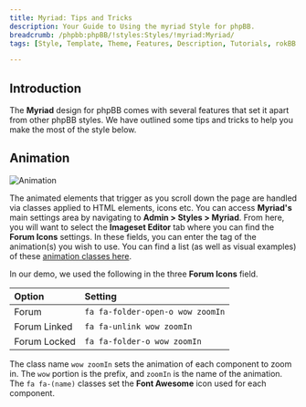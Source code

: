 ```yaml
---
title: Myriad: Tips and Tricks
description: Your Guide to Using the myriad Style for phpBB.
breadcrumb: /phpbb:phpBB/!styles:Styles/!myriad:Myriad/
tags: [Style, Template, Theme, Features, Description, Tutorials, rokBB 5]

---
```


Introduction
-----

The **Myriad** design for phpBB comes with several features that set it apart from other phpBB styles. We have outlined some tips and tricks to help you make the most of the style below.

Animation
-----

![Animation](animation_1.png)

The animated elements that trigger as you scroll down the page are handled via classes applied to HTML elements, icons etc. You can access **Myriad's** main settings area by navigating to **Admin > Styles > Myriad**. From here, you will want to select the **Imageset Editor** tab where you can find the **Forum Icons** settings. In these fields, you can enter the tag of the animation(s) you wish to use. You can find a list (as well as visual examples) of these [animation classes here](http://daneden.github.io/animate.css/).

In our demo, we used the following in the three **Forum Icons** field.

| Option       | Setting                          |
| :----------  | :----------                      |
| Forum        | `fa fa-folder-open-o wow zoomIn` |
| Forum Linked | `fa fa-unlink wow zoomIn`        |
| Forum Locked | `fa fa-folder-o wow zoomIn`      |

The class name `wow zoomIn` sets the animation of each component to zoom in. The `wow` portion is the prefix, and `zoomIn` is the name of the animation. The `fa fa-(name)` classes set the **Font Awesome** icon used for each component.

